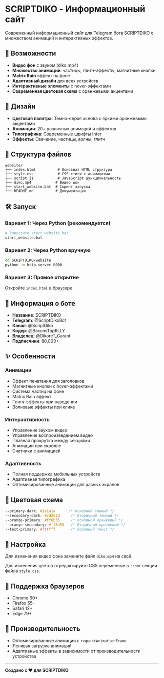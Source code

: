 # SCRIPTDIKO - Информационный сайт

Современный информационный сайт для Telegram бота SCRIPTDIKO с множеством анимаций и интерактивных эффектов.

## 🚀 Возможности

- **Видео фон** с звуком (diko.mp4)
- **Множество анимаций**: частицы, глитч-эффекты, магнитные кнопки
- **Matrix Rain** эффект на фоне
- **Адаптивный дизайн** для всех устройств
- **Интерактивные элементы** с hover-эффектами
- **Современная цветовая схема** с оранжевыми акцентами

## 🎨 Дизайн

- **Цветовая палитра**: Темно-серая основа с яркими оранжевыми акцентами
- **Анимации**: 20+ различных анимаций и эффектов
- **Типографика**: Современные шрифты Inter
- **Эффекты**: Свечение, частицы, волны, глитч

## 📁 Структура файлов

```
website/
├── index.html          # Основная HTML структура
├── style.css           # CSS стили с анимациями
├── script.js           # JavaScript функциональность
├── diko.mp4           # Видео фон
├── start_website.bat  # Скрипт запуска
└── README.md          # Документация
```

## 🛠 Запуск

### Вариант 1: Через Python (рекомендуется)
```bash
# Запустите start_website.bat
start_website.bat
```

### Вариант 2: Через Python вручную
```bash
cd SCRIPTDIKO/website
python -m http.server 8000
```

### Вариант 3: Прямое открытие
Откройте `index.html` в браузере

## 🎯 Информация о боте

- **Название**: SCRIPTDIKO
- **Telegram**: @ScriptDikoBot
- **Канал**: @ScriptDiko
- **Кодер**: @BaconsTopRLLY
- **Владелец**: @DikoreT_Garant
- **Подписчики**: 80,000+

## ✨ Особенности

### Анимации
- Эффект печатания для заголовков
- Магнитные кнопки с hover-эффектами
- Система частиц на фоне
- Matrix Rain эффект
- Глитч-эффекты при наведении
- Волновые эффекты при клике

### Интерактивность
- Управление звуком видео
- Управление воспроизведением видео
- Плавная прокрутка между секциями
- Анимации при скролле
- Счетчики с анимацией

### Адаптивность
- Полная поддержка мобильных устройств
- Адаптивная типографика
- Оптимизированные анимации для разных экранов

## 🎨 Цветовая схема

```css
--primary-dark: #1a1a1a      /* Основной темный */
--secondary-dark: #2d2d2d     /* Вторичный темный */
--orange-primary: #ff6b35     /* Основной оранжевый */
--orange-secondary: #ff8e53   /* Вторичный оранжевый */
--text-primary: #ffffff       /* Основной текст */
```

## 🔧 Настройка

Для изменения видео фона замените файл `diko.mp4` на свой.

Для изменения цветов отредактируйте CSS переменные в `:root` секции файла `style.css`.

## 📱 Поддержка браузеров

- Chrome 60+
- Firefox 55+
- Safari 12+
- Edge 79+

## 🚀 Производительность

- Оптимизированные анимации с `requestAnimationFrame`
- Ленивая загрузка анимаций
- Адаптивные эффекты в зависимости от производительности устройства

---

**Создано с ❤️ для SCRIPTDIKO**